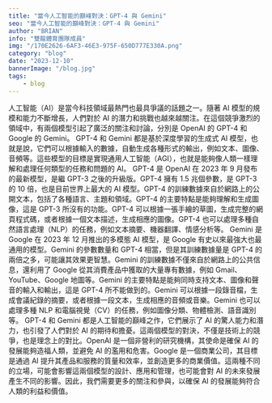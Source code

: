 ```yaml
---
title: "當今人工智能的巔峰對決：GPT-4 與 Gemini"
seo: "當今人工智能的巔峰對決：GPT-4 與 Gemini"
author: "BRIAN"
info: "雙龍體育團隊成員"
img: "/170E2626-6AF3-46E3-975F-650D777E330A.png"
category: "blog"
date: "2023-12-10"
bannerImage: "/blog.jpg"
tags:
    - blog
---
```

人工智能（AI）是當今科技領域最熱門也最具爭議的話題之一。隨著 AI 模型的規模和能力不斷增長，人們對於 AI 的潛力和挑戰也越來越關注。在這個競爭激烈的領域中，有兩個模型引起了廣泛的關注和討論，分別是 OpenAI 的 GPT-4 和 Google 的 Gemini。
GPT-4 和 Gemini 都是基於深度學習的生成式 AI 模型，也就是說，它們可以根據輸入的數據，自動生成各種形式的輸出，例如文本、圖像、音頻等。這些模型的目標是實現通用人工智能（AGI），也就是能夠像人類一樣理解和處理任何類型的任務和問題的 AI。
GPT-4 是 OpenAI 在 2023 年 9 月發布的最新模型，是繼 GPT-3 之後的升級版。GPT-4 擁有 1.5 兆個參數，是 GPT-3 的 10 倍，也是目前世界上最大的 AI 模型。GPT-4 的訓練數據來自於網路上的公開文本，包括了各種語言、主題和領域。GPT-4 的主要特點是能夠理解和生成圖像，這是 GPT-3 所沒有的功能。GPT-4 可以根據一張手繪的草圖，生成完整的網頁程式碼，或者根據一個文本描述，生成相應的圖像。GPT-4 也可以處理多種自然語言處理（NLP）的任務，例如文本摘要、機器翻譯、情感分析等。
Gemini 是 Google 在 2023 年 12 月推出的多模態 AI 模型，是 Google 有史以來最強大也最通用的模型。Gemini 的參數數量和 GPT-4 相當，但是其訓練數據量是 GPT-4 的兩倍之多，可能讓其效果更智慧。Gemini 的訓練數據不僅來自於網路上的公共信息，還利用了 Google 從其消費產品中獲取的大量專有數據，例如 Gmail、YouTube、Google 地圖等。Gemini 的主要特點是能夠同時支持文本、圖像和聲音的輸入和輸出，這是 GPT-4 所不能做到的。Gemini 可以根據一段錄音檔，生成會議紀錄的摘要，或者根據一段文本，生成相應的音頻或音樂。Gemini 也可以處理多種 NLP 和電腦視覺（CV）的任務，例如圖像分類、物體檢測、語音識別等。
GPT-4 和 Gemini 都是人工智能的巔峰之作，它們展示了 AI 的驚人能力和潛力，也引發了人們對於 AI 的期待和擔憂。這兩個模型的對決，不僅是技術上的競爭，也是理念上的對比。OpenAI 是一個非營利的研究機構，其使命是確保 AI 的發展能夠造福人類，並避免 AI 的濫用和危害。Google 是一個商業公司，其目標是通過 AI 提升其產品和服務的質量和效率，並創造更多的商業價值。這兩種不同的立場，可能會影響這兩個模型的設計、應用和管理，也可能會對 AI 的未來發展產生不同的影響。因此，我們需要更多的關注和參與，以確保 AI 的發展能夠符合人類的利益和價值。
